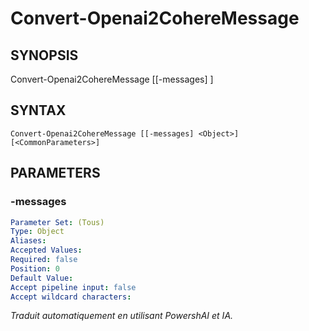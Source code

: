 ﻿---
external help file: powershai-help.xml
schema: 2.0.0
powershai: true
---

# Convert-Openai2CohereMessage

## SYNOPSIS <!--!= @#Synop !-->

Convert-Openai2CohereMessage [[-messages] <Object>]


## SYNTAX <!--!= @#Syntax !-->

```
Convert-Openai2CohereMessage [[-messages] <Object>] [<CommonParameters>]
```

## PARAMETERS <!--!= @#Params !-->

### -messages

```yml
Parameter Set: (Tous)
Type: Object
Aliases: 
Accepted Values: 
Required: false
Position: 0
Default Value: 
Accept pipeline input: false
Accept wildcard characters: 
```


<!--PowershaiAiDocBlockStart-->
_Traduit automatiquement en utilisant PowershAI et IA._
<!--PowershaiAiDocBlockEnd-->
